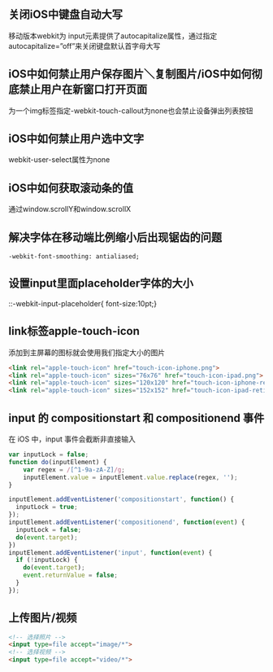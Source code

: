 ## 关闭iOS中键盘自动大写
移动版本webkit为 input元素提供了autocapitalize属性，通过指定autocapitalize=”off”来关闭键盘默认首字母大写

## iOS中如何禁止用户保存图片＼复制图片/iOS中如何彻底禁止用户在新窗口打开页面
为一个img标签指定-webkit-touch-callout为none也会禁止设备弹出列表按钮

## iOS中如何禁止用户选中文字
webkit-user-select属性为none

## iOS中如何获取滚动条的值
通过window.scrollY和window.scrollX

## 解决字体在移动端比例缩小后出现锯齿的问题
`-webkit-font-smoothing: antialiased;`

## 设置input里面placeholder字体的大小
::-webkit-input-placeholder{ font-size:10pt;}

## link标签apple-touch-icon
添加到主屏幕的图标就会使用我们指定大小的图片
```html
<link rel="apple-touch-icon" href="touch-icon-iphone.png">
<link rel="apple-touch-icon" sizes="76x76" href="touch-icon-ipad.png">
<link rel="apple-touch-icon" sizes="120x120" href="touch-icon-iphone-retina.png">
<link rel="apple-touch-icon" sizes="152x152" href="touch-icon-ipad-retina.png">
```

## input 的 compositionstart 和 compositionend 事件
在 iOS 中，input 事件会截断非直接输入
```js
var inputLock = false;
function do(inputElement) {
    var regex = /[^1-9a-zA-Z]/g;
    inputElement.value = inputElement.value.replace(regex, '');
}

inputElement.addEventListener('compositionstart', function() {
  inputLock = true;
});
inputElement.addEventListener('compositionend', function(event) {
  inputLock = false;
  do(event.target);
})
inputElement.addEventListener('input', function(event) {
  if (!inputLock) {
    do(event.target);
    event.returnValue = false;
  }
});
```

## 上传图片/视频
```html
<!-- 选择照片 -->
<input type=file accept="image/*">
<!-- 选择视频 -->
<input type=file accept="video/*">
```